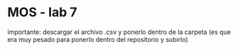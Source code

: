 # MOS - lab 7

importante: descargar el archivo .csv y ponerlo dentro de la carpeta (es que era muy pesado para ponerlo dentro del repositorio y subirlo)